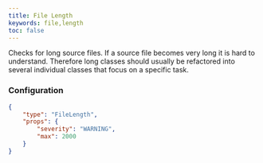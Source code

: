 ```yaml
---
title: File Length
keywords: file,length
toc: false
---
```


Checks for long source files. If a source file becomes very long it is hard to understand.
Therefore long classes should usually be refactored into several individual classes that focus on a specific task.

### Configuration

```json
{
    "type": "FileLength",
    "props": {
        "severity": "WARNING",
        "max": 2000
    }
}
```
